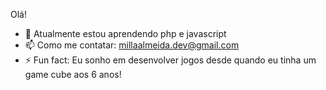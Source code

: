 Olá!

- 🌱 Atualmente estou aprendendo php e javascript
- 📫 Como me contatar: millaalmeida.dev@gmail.com
- ⚡ Fun fact: Eu sonho em desenvolver jogos desde quando eu tinha um game cube aos 6 anos!
